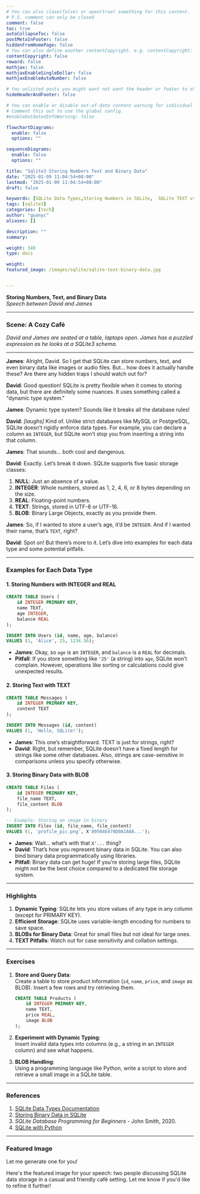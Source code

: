 ```yaml
---
# You can also close(false) or open(true) something for this content.
# P.S. comment can only be closed
comment: false
toc: true
autoCollapseToc: false
postMetaInFooter: false
hiddenFromHomePage: false
# You can also define another contentCopyright. e.g. contentCopyright: "This is another copyright."
contentCopyright: false
reward: false
mathjax: false
mathjaxEnableSingleDollar: false
mathjaxEnableAutoNumber: false

# You unlisted posts you might want not want the header or footer to show
hideHeaderAndFooter: false

# You can enable or disable out-of-date content warning for individual post.
# Comment this out to use the global config.
#enableOutdatedInfoWarning: false

flowchartDiagrams:
  enable: false
  options: ""

sequenceDiagrams:
  enable: false
  options: ""

title: "Sqlite3 Storing Numbers Text and Binary Data"
date: "2025-01-09 11:04:54+08:00"
lastmod: "2025-01-09 11:04:54+08:00"
draft: false

keywords: [SQLite Data Types,Storing Numbers in SQLite,  SQLite TEXT vs. BLOB , Dynamic Typing in SQLite, How SQLite Handles Binary Data]
tags: [sqlite3]
categories: [tech]
author: "guanyc"
aliases: []

description: ""
summary:

weight: 349
type: docs

weight:
featured_image: /images/sqlite/sqlite-text-binary-data.jpg


---
```


**Storing Numbers, Text, and Binary Data**  
*Speech between David and James*  

---

### **Scene: A Cozy Café**  
*David and James are seated at a table, laptops open. James has a puzzled expression as he looks at a SQLite3 schema.*  

---

**James**: Alright, David. So I get that SQLite can store numbers, text, and even binary data like images or audio files. But… how does it actually handle these? Are there any hidden traps I should watch out for?  

**David**: Good question! SQLite is pretty flexible when it comes to storing data, but there are definitely some nuances. It uses something called a "dynamic type system."  

**James**: Dynamic type system? Sounds like it breaks all the database rules!  

**David**: *[laughs]* Kind of. Unlike strict databases like MySQL or PostgreSQL, SQLite doesn’t rigidly enforce data types. For example, you can declare a column as `INTEGER`, but SQLite won’t stop you from inserting a string into that column.  

**James**: That sounds… both cool and dangerous.  

**David**: Exactly. Let’s break it down. SQLite supports five basic storage classes:  

1. **NULL**: Just an absence of a value.  
2. **INTEGER**: Whole numbers, stored as 1, 2, 4, 6, or 8 bytes depending on the size.  
3. **REAL**: Floating-point numbers.  
4. **TEXT**: Strings, stored in UTF-8 or UTF-16.  
5. **BLOB**: Binary Large Objects, exactly as you provide them.  

**James**: So, if I wanted to store a user’s age, it’d be `INTEGER`. And if I wanted their name, that’s `TEXT`, right?  

**David**: Spot on! But there’s more to it. Let’s dive into examples for each data type and some potential pitfalls.

---

### **Examples for Each Data Type**

#### **1. Storing Numbers with INTEGER and REAL**  
```sql
CREATE TABLE Users (
    id INTEGER PRIMARY KEY,
    name TEXT,
    age INTEGER,
    balance REAL
);

INSERT INTO Users (id, name, age, balance)
VALUES (1, 'Alice', 25, 1234.56);
```
- **James**: Okay, so `age` is an `INTEGER`, and `balance` is a `REAL` for decimals.  
- **Pitfall**: If you store something like `'25'` (a string) into `age`, SQLite won’t complain. However, operations like sorting or calculations could give unexpected results.  

#### **2. Storing Text with TEXT**  
```sql
CREATE TABLE Messages (
    id INTEGER PRIMARY KEY,
    content TEXT
);

INSERT INTO Messages (id, content)
VALUES (1, 'Hello, SQLite!');
```
- **James**: This one’s straightforward. TEXT is just for strings, right?  
- **David**: Right, but remember, SQLite doesn’t have a fixed length for strings like some other databases. Also, strings are case-sensitive in comparisons unless you specify otherwise.  

#### **3. Storing Binary Data with BLOB**  
```sql
CREATE TABLE Files (
    id INTEGER PRIMARY KEY,
    file_name TEXT,
    file_content BLOB
);

-- Example: Storing an image in binary
INSERT INTO Files (id, file_name, file_content)
VALUES (1, 'profile_pic.png', X'89504E470D0A1A0A...');
```
- **James**: Wait… what’s with that `X'...` thing?  
- **David**: That’s how you represent binary data in SQLite. You can also bind binary data programmatically using libraries.  
- **Pitfall**: Binary data can get huge! If you’re storing large files, SQLite might not be the best choice compared to a dedicated file storage system.

---

### **Highlights**
1. **Dynamic Typing**: SQLite lets you store values of any type in any column (except for PRIMARY KEY).  
2. **Efficient Storage**: SQLite uses variable-length encoding for numbers to save space.  
3. **BLOBs for Binary Data**: Great for small files but not ideal for large ones.  
4. **TEXT Pitfalls**: Watch out for case sensitivity and collation settings.  

---

### **Exercises**  

1. **Store and Query Data**:  
   Create a table to store product information (`id`, `name`, `price`, and `image` as BLOB). Insert a few rows and try retrieving them.  
   ```sql
   CREATE TABLE Products (
       id INTEGER PRIMARY KEY,
       name TEXT,
       price REAL,
       image BLOB
   );
   ```

2. **Experiment with Dynamic Typing**:  
   Insert invalid data types into columns (e.g., a string in an `INTEGER` column) and see what happens.  

3. **BLOB Handling**:  
   Using a programming language like Python, write a script to store and retrieve a small image in a SQLite table.

---

### **References**
1. [SQLite Data Types Documentation](https://www.sqlite.org/datatype3.html)  
2. [Storing Binary Data in SQLite](https://www.sqlite.org/faq.html#q19)  
3. *SQLite Database Programming for Beginners* - John Smith, 2020.  
4. [SQLite with Python](https://docs.python.org/3/library/sqlite3.html)  



---

### **Featured Image**  
Let me generate one for you!

Here's the featured image for your speech: two people discussing SQLite data storage in a casual and friendly café setting. Let me know if you'd like to refine it further!
